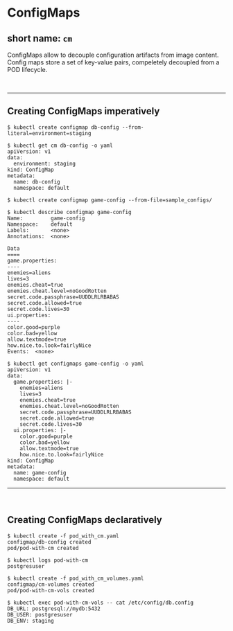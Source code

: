 # ConfigMaps 
## short name: ```cm``` 

ConfigMaps allow to decouple configuration artifacts from image content.<br>
Config maps store a set of key-value pairs, compeletely decoupled from a POD lifecycle.

<br><hr>

## Creating ConfigMaps imperatively

```
$ kubectl create configmap db-config --from-literal=environment=staging

$ kubectl get cm db-config -o yaml
apiVersion: v1
data:
  environment: staging
kind: ConfigMap
metadata:
  name: db-config
  namespace: default
```

```
$ kubectl create configmap game-config --from-file=sample_configs/

$ kubectl describe configmap game-config
Name:         game-config
Namespace:    default
Labels:       <none>
Annotations:  <none>

Data
====
game.properties:
----
enemies=aliens
lives=3
enemies.cheat=true
enemies.cheat.level=noGoodRotten
secret.code.passphrase=UUDDLRLRBABAS
secret.code.allowed=true
secret.code.lives=30
ui.properties:
----
color.good=purple
color.bad=yellow
allow.textmode=true
how.nice.to.look=fairlyNice
Events:  <none>

$ kubectl get configmaps game-config -o yaml
apiVersion: v1
data:
  game.properties: |-
    enemies=aliens
    lives=3
    enemies.cheat=true
    enemies.cheat.level=noGoodRotten
    secret.code.passphrase=UUDDLRLRBABAS
    secret.code.allowed=true
    secret.code.lives=30
  ui.properties: |-
    color.good=purple
    color.bad=yellow
    allow.textmode=true
    how.nice.to.look=fairlyNice
kind: ConfigMap
metadata:
  name: game-config
  namespace: default
```
<hr>
<br>

## Creating ConfigMaps declaratively

``` 
$ kubectl create -f pod_with_cm.yaml
configmap/db-config created
pod/pod-with-cm created

$ kubectl logs pod-with-cm
postgresuser
```

``` 
$ kubectl create -f pod_with_cm_volumes.yaml
configmap/cm-volumes created
pod/pod-with-cm-vols created

$ kubectl exec pod-with-cm-vols -- cat /etc/config/db.config
DB_URL: postgresql://mydb:5432
DB_USER: postgresuser
DB_ENV: staging
```